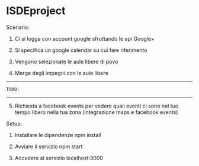 # ISDEproject

Scenario: 

1)	Ci si logga con account google sfruttando le api Google+

2)  Si specifica un google calendar su cui fare riferimento  
	
3)  Vengono selezionate le aule libere di povo

4) 	Merge degli impegni con le aule libere

--------------------------------------------------------------------

	TODO:

--------------------------------------------------------------------

5)  Richiesta a facebook events per vedere quali eventi ci sono nel tuo tempo libero nella tua zona (integrazione maps e facebook 
	events)


Setup:

1)	Installare le dipendenze
	npm install

2) 	Avviare il servizio
	npm start

3)	Accedere al servizio
	localhost:3000